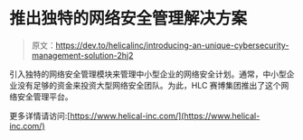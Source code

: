 # 推出独特的网络安全管理解决方案

> 原文：<https://dev.to/helicalinc/introducing-an-unique-cybersecurity-management-solution-2hj2>

引入独特的网络安全管理模块来管理中小型企业的网络安全计划。通常，中小型企业没有足够的资金来投资大型网络安全团队。为此，HLC 赛博集团推出了这个网络安全管理平台。

更多详情请访问:[https://www.helical-inc.com/](https://www.helical-inc.com/)